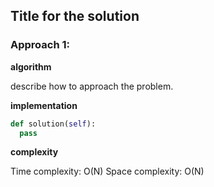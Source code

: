 ## Title for the solution


### Approach 1: <name>

**algorithm**

describe how to approach the problem.

**implementation**

```python
def solution(self):
  pass
```

**complexity**

Time complexity: O(N)
Space complexity: O(N)
